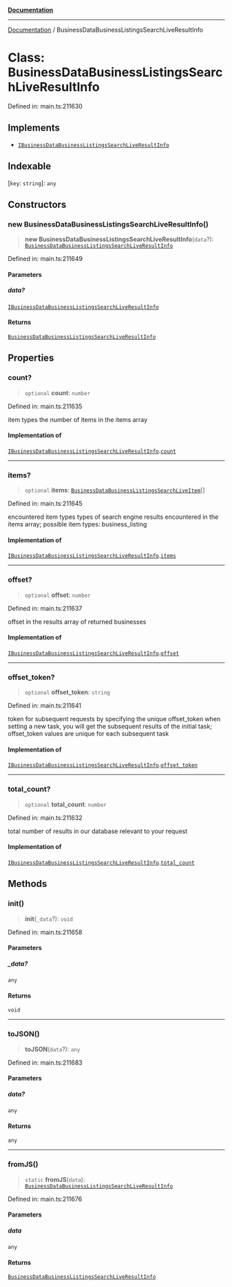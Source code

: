 [**Documentation**](../README.md)

***

[Documentation](../README.md) / BusinessDataBusinessListingsSearchLiveResultInfo

# Class: BusinessDataBusinessListingsSearchLiveResultInfo

Defined in: main.ts:211630

## Implements

- [`IBusinessDataBusinessListingsSearchLiveResultInfo`](../interfaces/IBusinessDataBusinessListingsSearchLiveResultInfo.md)

## Indexable

\[`key`: `string`\]: `any`

## Constructors

### new BusinessDataBusinessListingsSearchLiveResultInfo()

> **new BusinessDataBusinessListingsSearchLiveResultInfo**(`data`?): [`BusinessDataBusinessListingsSearchLiveResultInfo`](BusinessDataBusinessListingsSearchLiveResultInfo.md)

Defined in: main.ts:211649

#### Parameters

##### data?

[`IBusinessDataBusinessListingsSearchLiveResultInfo`](../interfaces/IBusinessDataBusinessListingsSearchLiveResultInfo.md)

#### Returns

[`BusinessDataBusinessListingsSearchLiveResultInfo`](BusinessDataBusinessListingsSearchLiveResultInfo.md)

## Properties

### count?

> `optional` **count**: `number`

Defined in: main.ts:211635

item types
the number of items in the items array

#### Implementation of

[`IBusinessDataBusinessListingsSearchLiveResultInfo`](../interfaces/IBusinessDataBusinessListingsSearchLiveResultInfo.md).[`count`](../interfaces/IBusinessDataBusinessListingsSearchLiveResultInfo.md#count)

***

### items?

> `optional` **items**: [`BusinessDataBusinessListingsSearchLiveItem`](BusinessDataBusinessListingsSearchLiveItem.md)[]

Defined in: main.ts:211645

encountered item types
types of search engine results encountered in the items array;
possible item types: business_listing

#### Implementation of

[`IBusinessDataBusinessListingsSearchLiveResultInfo`](../interfaces/IBusinessDataBusinessListingsSearchLiveResultInfo.md).[`items`](../interfaces/IBusinessDataBusinessListingsSearchLiveResultInfo.md#items)

***

### offset?

> `optional` **offset**: `number`

Defined in: main.ts:211637

offset in the results array of returned businesses

#### Implementation of

[`IBusinessDataBusinessListingsSearchLiveResultInfo`](../interfaces/IBusinessDataBusinessListingsSearchLiveResultInfo.md).[`offset`](../interfaces/IBusinessDataBusinessListingsSearchLiveResultInfo.md#offset)

***

### offset\_token?

> `optional` **offset\_token**: `string`

Defined in: main.ts:211641

token for subsequent requests
by specifying the unique offset_token when setting a new task, you will get the subsequent results of the initial task;
offset_token values are unique for each subsequent task

#### Implementation of

[`IBusinessDataBusinessListingsSearchLiveResultInfo`](../interfaces/IBusinessDataBusinessListingsSearchLiveResultInfo.md).[`offset_token`](../interfaces/IBusinessDataBusinessListingsSearchLiveResultInfo.md#offset_token)

***

### total\_count?

> `optional` **total\_count**: `number`

Defined in: main.ts:211632

total number of results in our database relevant to your request

#### Implementation of

[`IBusinessDataBusinessListingsSearchLiveResultInfo`](../interfaces/IBusinessDataBusinessListingsSearchLiveResultInfo.md).[`total_count`](../interfaces/IBusinessDataBusinessListingsSearchLiveResultInfo.md#total_count)

## Methods

### init()

> **init**(`_data`?): `void`

Defined in: main.ts:211658

#### Parameters

##### \_data?

`any`

#### Returns

`void`

***

### toJSON()

> **toJSON**(`data`?): `any`

Defined in: main.ts:211683

#### Parameters

##### data?

`any`

#### Returns

`any`

***

### fromJS()

> `static` **fromJS**(`data`): [`BusinessDataBusinessListingsSearchLiveResultInfo`](BusinessDataBusinessListingsSearchLiveResultInfo.md)

Defined in: main.ts:211676

#### Parameters

##### data

`any`

#### Returns

[`BusinessDataBusinessListingsSearchLiveResultInfo`](BusinessDataBusinessListingsSearchLiveResultInfo.md)
